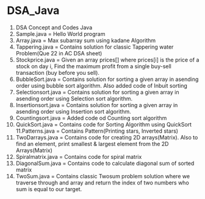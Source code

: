 # DSA_Java
1. DSA Concept and Codes Java
2. Sample.java = Hello World program
3. Array.java = Max subarray sum using kadane Algorithm
4. Tappering.java = Contains solution for classic Tappering water Problem(Que 22 in AC DSA sheet)
5. Stockprice.java = Given an array prices[] where prices[i] is the price of a stock on day i,
Find the maximum profit from a single buy-sell transaction (buy before you sell).
6. BubbleSort.java = Contains solution for sorting a given array in asending order using bubble sort algorithm. Also added code of Inbuit sorting 
7. Selectionsort.java = Contains solution for sorting a given array in asending order using Selection sort algorithm.
8. Insertionsort.java =  Contains solution for sorting a given array in asending order using Insertion sort algorithm.
9. Countingsort.java = Added code od Counting sort algorithm
10. QuickSort.java = Contains code for Sorting Algorithm using QuickSort
11.Patterns.java = Contains Pattern(Printing stars, Inverted stars)
12. TwoDarrays.java = Contains code for creating 2D arrays(Matrix). Also to find an element, print smallest & largest element from the 2D Arrays(Matrix)
13. Spiralmatrix.java = Contains code for spiral matrix
14. DiagonalSum.java = Contains code to calculate diagonal sum of sorted matrix
15. TwoSum.java = Contains classic Twosum problem solution where we traverse through and array and return the index of two numbers who sum is equal to our target.

